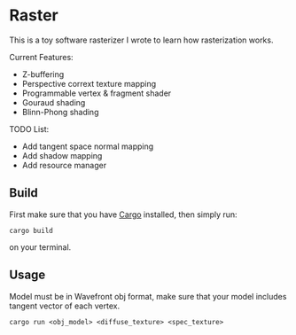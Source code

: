 # Raster

This is a toy software rasterizer I wrote to learn how rasterization works.

Current Features:
- Z-buffering
- Perspective corrext texture mapping
- Programmable vertex & fragment shader
- Gouraud shading
- Blinn-Phong shading

TODO List:
- Add tangent space normal mapping
- Add shadow mapping
- Add resource manager

## Build
First make sure that you have [Cargo](https://doc.rust-lang.org/cargo/getting-started/installation.html) installed, then simply run:
```
cargo build
```
on your terminal.
## Usage
Model must be in Wavefront obj format, make sure that your model includes tangent vector of each vertex.
```
cargo run <obj_model> <diffuse_texture> <spec_texture>
```